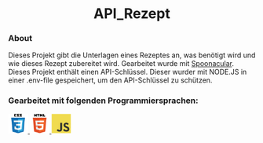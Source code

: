 <h1 align="center">API_Rezept</h1>

<h3>About</h3>
<p align="left">
  Dieses Projekt gibt die Unterlagen eines Rezeptes an, was benötigt wird und wie dieses Rezept zubereitet wird. Gearbeitet wurde mit <a     
  href="https://spoonacular.com/">Spoonacular</a>. Dieses Projekt enthält einen API-Schlüssel. Dieser wurder mit NODE.JS in einer .env-file gespeichert, um den API-Schlüssel zu schützen.
</p>

<h3 align="left">Gearbeitet mit folgenden Programmiersprachen:</h3>
<p align="left"> <a href="https://www.w3schools.com/css/" target="_blank" rel="noreferrer"> <img src="https://raw.githubusercontent.com/devicons/devicon/master/icons/css3/css3-original-wordmark.svg" alt="css3" width="40" height="40"/> </a> <a href="https://www.w3.org/html/" target="_blank" rel="noreferrer"> <img src="https://raw.githubusercontent.com/devicons/devicon/master/icons/html5/html5-original-wordmark.svg" alt="html5" width="40" height="40"/> </a> <a href="https://developer.mozilla.org/en-US/docs/Web/JavaScript" target="_blank" rel="noreferrer"> <img src="https://raw.githubusercontent.com/devicons/devicon/master/icons/javascript/javascript-original.svg" alt="javascript" width="40" height="40"/> </a> </p>
